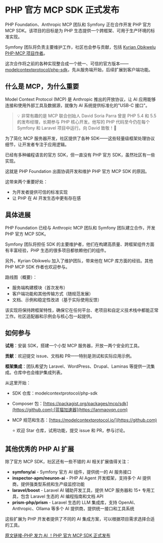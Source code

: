 # PHP 官方 MCP SDK 正式发布

PHP Foundation、Anthropic MCP 团队和 Symfony 正在合作开发 PHP 官方 MCP SDK。该项目的目标是为 PHP 生态提供一个跨框架、可用于生产环境的标准实现。

Symfony 团队将负责主要维护工作，社区也会参与贡献，包括 [Kyrian Obikwelu PHP-MCP 项目作者](https://github.com)。

这次合作将之前的各种实现整合成一个统一、可信的官方版本——[modelcontextprotocol/php-sdk](https://github.com)，先从服务端开始，后续扩展到客户端功能。

## 什么是 MCP，为什么重要

Model Context Protocol (MCP) 是 Anthropic 推出的开放协议，让 AI 应用能够连接和使用外部工具及数据源，就像为 AI 系统提供标准化的"USB-C 接口"。

> 💡 非常有趣的是 MCP 联合创始人 David Soria Parra 曾是 PHP 5.4 和 5.5 的发布经理，长期参与 PHP 核心开发。他写的 PHP 代码至今仍在每个 Symfony 和 Laravel 项目中运行。向 David 致敬！💜

为了简化 MCP 服务器开发，社区提供了各种 SDK——这些轻量级框架处理协议细节，让开发者专注于应用逻辑。

已经有多种编程语言的官方 SDK，但一直没有 PHP 官方 SDK，虽然社区有一些实现。

这就是 PHP Foundation 出面协调开发和维护 PHP 官方 MCP SDK 的原因。

这带来两个重要好处：

* 为开发者提供可信的标准实现
* 让 PHP 在 AI 开发生态中更有存在感

## 具体进展

PHP Foundation 已经与 Anthropic MCP 团队和 Symfony 团队建立合作，开发 PHP 官方 MCP SDK。

Symfony 团队将担任 SDK 的主要维护者，他们在构建高质量、跨框架组件方面有丰富经验，PHP 生态的很多项目都依赖他们的组件。

另外，Kyrian Obikwelu 加入了维护团队，带来他在 MCP 库方面的经验。其他 PHP MCP SDK 作者也欢迎参与。

路线图（概要）：

* 服务端构建模块（首次发布）
* 客户端功能和其他传输方式（随规范发展）
* 文档、示例和稳定性改进（基于实际使用反馈）

该实现将保持跨框架特性，确保它在任何平台、老项目和自定义技术栈中都能正常工作。社区适配器和示例会与核心包一起提供。

## 如何参与

**试用**：安装 SDK，搭建一个小型 MCP 服务器，开放一两个安全的工具。

**贡献**：欢迎提交 issue、文档和 PR——特别是测试和实际应用示例。

**框架集成**：团队希望为 Laravel、WordPress、Drupal、Laminas 等提供一流集成。仓库中也会维护集成列表。

从这里开始：

* SDK 仓库：modelcontextprotocol/php-sdk
* Composer 包：[https://packagist.org/packages/mcp/sdk](https://github.com):[蓝猫加速器](https://lanmaovqn.com)
* MCP 规范和生态：[https://modelcontextprotocol.io/](https://github.com)

  ⭐ 欢迎 Star 仓库，试用功能，提交 issue 和 PR，参与讨论。

## 其他优秀的 PHP AI 扩展

除了官方 MCP SDK，社区还有一些不错的 AI 相关扩展值得关注：

* **symfony/ai** - Symfony 官方 AI 组件，提供统一的 AI 服务接口
* **inspector-apm/neuron-ai** - PHP AI Agent 开发框架，支持多个 AI 提供商，提供强类型系统和生产级监控功能
* **laravel/boost** - Laravel AI 辅助开发工具，提供 MCP 服务器和 15+ 专用工具，包含 Laravel 生态的 AI 编程指南和文档 API
* **prism-php/prism** - Laravel 生态的 LLM 集成库，支持 OpenAI、Anthropic、Ollama 等多个 AI 提供商，提供统一接口和工具系统

这些扩展为 PHP 开发者提供了不同的 AI 集成方案，可以根据项目需求选择合适的工具。

[原文链接-PHP 发力 AI ！PHP 官方 MCP SDK 正式发布](https://github.com)
